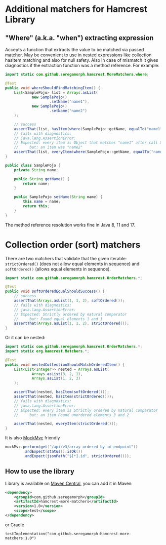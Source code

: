 # Additional matchers for Hamcrest Library

## "Where" (a.k.a. "when") extracting expression
Accepts a function that extracts the value to be matched via passed matcher. May be convenient to use in nested expressions like collection hasItem matching and also for null safety. Also in case of mismatch it gives diagnostics if the extraction function was a method reference. For example:
```java
import static com.github.seregamorph.hamcrest.MoreMatchers.where;

@Test
public void whereShouldFindMatchingItem() {
    List<SamplePojo> list = Arrays.asList(
            new SamplePojo()
                    .setName("name1"),
            new SamplePojo()
                    .setName("name2")
    );

    // success
    assertThat(list, hasItem(where(SamplePojo::getName, equalTo("name1"))));
    // fails with diagnostics:
    // java.lang.AssertionError: 
    // Expected: every item is Object that matches "name1" after call SamplePojo.getName
    //     but: an item was "name2"
    assertThat(list, everyItem(where(SamplePojo::getName, equalTo("name1"))));
}

public class SamplePojo {
    private String name;

    public String getName() {
        return name;
    }

    public SamplePojo setName(String name) {
        this.name = name;
        return this;
    }
}
```
The method reference resolution works fine in Java 8, 11 and 17.

# Collection order (sort) matchers
There are two matchers that validate that the given iterable: `strictOrdered()` (does not allow equal elements in sequence) and `softOrdered()` (allows equal elements in sequence).

```java
import static com.github.seregamorph.hamcrest.OrderMatchers.*;

@Test
public void softOrderedEqualShouldSuccess() {
    // success
    assertThat(Arrays.asList(1, 1, 2), softOrdered());
    // fails with diagnostics:
    // java.lang.AssertionError: 
    // Expected: Strictly ordered by natural comparator
    //     but: Found equal elements 1 and 1
    assertThat(Arrays.asList(1, 1, 2), strictOrdered());
}
```

Or it can be nested:
```java
import static com.github.seregamorph.hamcrest.OrderMatchers.*;
import static org.hamcrest.Matchers.*;

@Test
public void nestedCollectionShouldMatchOrderedItem() {
    List<List<Integer>> nested = Arrays.asList(
            Arrays.asList(3, 2, 1),
            Arrays.asList(1, 2, 3)
    );

    assertThat(nested, hasItem(softOrdered()));
    assertThat(nested, hasItem(strictOrdered()));
    // fails with diagnostics:
    // java.lang.AssertionError: 
    // Expected: every item is Strictly ordered by natural comparator
    //     but: an item Found unordered elements 3 and 2

    assertThat(nested, everyItem(strictOrdered()));
}

```
It is also [MockMvc](https://docs.spring.io/spring-framework/docs/current/spring-framework-reference/testing.html#spring-mvc-test-server) friendly
```java
mockMvc.perform(get("/api/v3/array-ordered-by-id-endpoint"))
        .andExpect(status().isOk())
        .andExpect(jsonPath("$[*].id", strictOrdered()));
```

## How to use the library
Library is available on [Maven Central](https://search.maven.org/artifact/com.github.seregamorph/hamcrest-more-matchers), you can add it in Maven
```xml
<dependency>
    <groupId>com.github.seregamorph</groupId>
    <artifactId>hamcrest-more-matchers</artifactId>
    <version>1.0</version>
    <scope>test</scope>
</dependency>
```
or Gradle
```
testImplementation("com.github.seregamorph:hamcrest-more-matchers:1.0")
```

